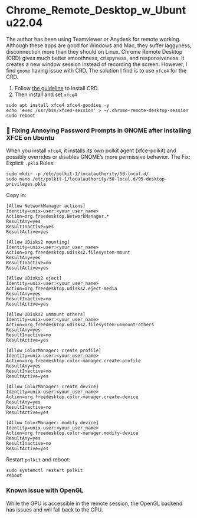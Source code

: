 # Chrome_Remote_Desktop_w_Ubuntu22.04

The author has been using Teamviewer or Anydesk for remote working. Although these apps are good for Windows and Mac, they suffer laggyness, disconnection more than they should on Linux.
Chrome Remote Desktop (CRD) gives much better smoothness, crispyness, and responsiveness. It creates a new window session instead of recording the screen. However, I find `gnome` having issue with CRD. 
The solution I find is to use `xfce4` for the CRD.

1. Follow [the guideline](https://remotedesktop.google.com/headless) to install CRD.
2. Then install and set `xfce4`
```
sudo apt install xfce4 xfce4-goodies -y
echo 'exec /usr/bin/xfce4-session' > ~/.chrome-remote-desktop-session
sudo reboot
```

### 🔐 Fixing Annoying Password Prompts in GNOME after Installing XFCE on Ubuntu
When you install `xfce4`, it installs its own polkit agent (xfce-polkit) and possibly overrides or disables GNOME’s more permissive behavior. The Fix: Explicit `.pkla` Rules:

```
sudo mkdir -p /etc/polkit-1/localauthority/50-local.d/
sudo nano /etc/polkit-1/localauthority/50-local.d/95-desktop-privileges.pkla
```
Copy in:
```
[Allow NetworkManager actions]
Identity=unix-user:<your_user_name>
Action=org.freedesktop.NetworkManager.*
ResultAny=yes
ResultInactive=yes
ResultActive=yes

[Allow UDisks2 mounting]
Identity=unix-user:<your_user_name>
Action=org.freedesktop.udisks2.filesystem-mount
ResultAny=yes
ResultInactive=no
ResultActive=yes

[Allow UDisks2 eject]
Identity=unix-user:<your_user_name>
Action=org.freedesktop.udisks2.eject-media
ResultAny=yes
ResultInactive=no
ResultActive=yes

[Allow UDisks2 unmount others]
Identity=unix-user:<your_user_name>
Action=org.freedesktop.udisks2.filesystem-unmount-others
ResultAny=yes
ResultInactive=no
ResultActive=yes

[Allow ColorManager: create profile]
Identity=unix-user:<your_user_name>
Action=org.freedesktop.color-manager.create-profile
ResultAny=yes
ResultInactive=no
ResultActive=yes

[Allow ColorManager: create device]
Identity=unix-user:<your_user_name>
Action=org.freedesktop.color-manager.create-device
ResultAny=yes
ResultInactive=no
ResultActive=yes

[Allow ColorManager: modify device]
Identity=unix-user:<your_user_name>
Action=org.freedesktop.color-manager.modify-device
ResultAny=yes
ResultInactive=no
ResultActive=yes
```
Restart `polkit` and reboot:
```
sudo systemctl restart polkit
reboot
```

### Known issue with OpenGL
While the GPU is accessible in the remote session, the OpenGL backend has issues and will fall back to the CPU.
